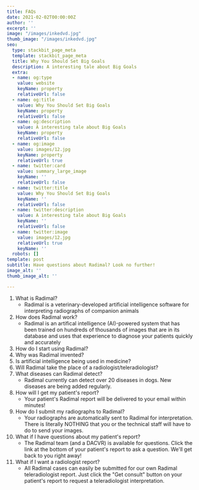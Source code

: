 ```yaml
---
title: FAQs
date: 2021-02-02T00:00:00Z
author: ''
excerpt: ''
image: "/images/inkedvd.jpg"
thumb_image: "/images/inkedvd.jpg"
seo:
  type: stackbit_page_meta
  template: stackbit_page_meta
  title: Why You Should Set Big Goals
  description: A interesting tale about Big Goals
  extra:
  - name: og:type
    value: website
    keyName: property
    relativeUrl: false
  - name: og:title
    value: Why You Should Set Big Goals
    keyName: property
    relativeUrl: false
  - name: og:description
    value: A interesting tale about Big Goals
    keyName: property
    relativeUrl: false
  - name: og:image
    value: images/12.jpg
    keyName: property
    relativeUrl: true
  - name: twitter:card
    value: summary_large_image
    keyName: ''
    relativeUrl: false
  - name: twitter:title
    value: Why You Should Set Big Goals
    keyName: ''
    relativeUrl: false
  - name: twitter:description
    value: A interesting tale about Big Goals
    keyName: ''
    relativeUrl: false
  - name: twitter:image
    value: images/12.jpg
    relativeUrl: true
    keyName: ''
  robots: []
template: post
subtitle: Have questions about Radimal? Look no further!
image_alt: ''
thumb_image_alt: ''

---
```

 1. What is Radimal?
    * Radimal is a veterinary-developed artificial intelligence software for interpreting radiographs of companion animals
 2. How does Radimal work?
    * Radimal is an artifical intelligence (AI)-powered system that has been trained on hundreds of thousands of images that are in its database and uses that experience to diagnose your patients quickly and accurately
 3. How do I start using Radimal? 
 4. Why was Radimal invented?
 5. Is artificial intelligence being used in medicine?
 6. Will Radimal take the place of a radiologist/teleradiologist?
 7. What diseases can Radimal detect?
    * Radimal currently can detect over 20 diseases in dogs. New diseases are being added regularly.
 8. How will I get my patient's report?
    * Your patient's Radimal report will be delivered to your email within minutes!
 9. How do I submit my radiographs to Radimal?
    * Your radiographs are automatically sent to Radimal for interpretation. There is literally NOTHING that you or the technical staff  will have to do to send your images.
10. What if I have questions about my patient's report?
    * The Radimal team (and a DACVR) is available for questions. Click the link at the bottom of your patient's report to ask a question. We'll get back to you right away!
11. What if I want a radiologist report?
    * All Radimal cases can easily be submitted for our own Radimal teleradiologist report. Just click the "Get consult" button on your patient's report to request a teleradiologist interpretation.